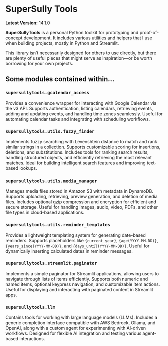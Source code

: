 SuperSully Tools
================

**Latest Version:** 14.1.0

**SuperSullyTools** is a personal Python toolkit for prototyping and proof-of-concept development. It includes various utilities and helpers that I use when building projects, mostly in Python and Streamlit.  

This library isn’t necessarily designed for others to use directly, but there are plenty of useful pieces that might serve as inspiration—or be worth borrowing for your own projects.

## Some modules contained within...

### `supersullytools.gcalendar_access`
Provides a convenience wrapper for interacting with Google Calendar via the v3 API. Supports authentication, listing calendars, retrieving events, adding and updating events, and handling time zones seamlessly. Useful for automating calendar tasks and integrating with scheduling workflows.

### `supersullytools.utils.fuzzy_finder`
Implements fuzzy searching with Levenshtein distance to match and rank similar strings in a collection. Supports customizable scoring for insertions, deletions, and substitutions. Includes tools for ranking search results, handling structured objects, and efficiently retrieving the most relevant matches. Ideal for building intelligent search features and improving text-based lookups.

### `supersullytools.utils.media_manager`
Manages media files stored in Amazon S3 with metadata in DynamoDB. Supports uploading, retrieving, preview generation, and deletion of media files. Includes optional gzip compression and encryption for efficient and secure storage. Useful for handling images, audio, video, PDFs, and other file types in cloud-based applications.

### `supersullytools.utils.reminder_templates`
Provides a lightweight templating system for generating date-based reminders. Supports placeholders like `{current_year}`, `{age(YYYY-MM-DD)}`, `{years_since(YYYY-MM-DD)}`, and `{days_until(YYYY-MM-DD)}`. Useful for dynamically inserting calculated dates in reminder messages.

### `supersullytools.streamlit.paginator`
Implements a simple paginator for Streamlit applications, allowing users to navigate through lists of items efficiently. Supports both numeric and named items, optional keypress navigation, and customizable item actions. Useful for displaying and interacting with paginated content in Streamlit apps.

### `supersullytools.llm`
Contains tools for working with large language models (LLMs). Includes a generic completion interface compatible with AWS Bedrock, Ollama, and OpenAI, along with a custom agent for experimenting with AI-driven workflows. Designed for flexible AI integration and testing various agent-based interactions.

